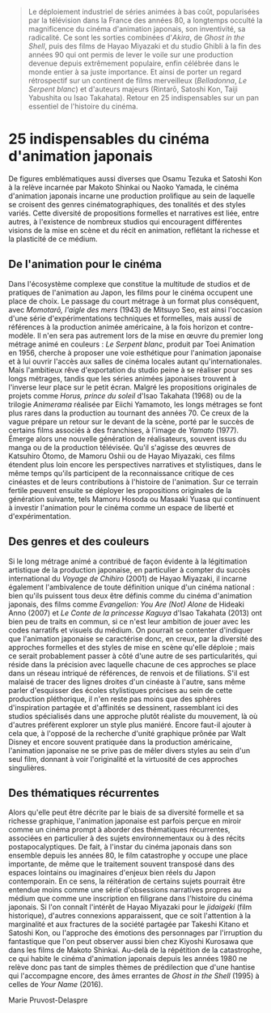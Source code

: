 > Le déploiement industriel de séries animées à bas coût, popularisées par la télévision dans la France des années 80, a longtemps occulté la magnificence du cinéma d'animation japonais, son inventivité, sa radicalité. Ce sont les sorties combinées d'_Akira_, de _Ghost in the Shell_, puis des films de Hayao Miyazaki et du studio Ghibli à la fin des années 90 qui ont permis de lever le voile sur une production devenue depuis extrêmement populaire, enfin célébrée dans le monde entier à sa juste importance. Et ainsi de porter un regard rétrospectif sur un continent de films merveilleux (_Belladonna_, _Le Serpent blanc_) et d'auteurs majeurs (Rintarō, Satoshi Kon, Taiji Yabushita ou Isao Takahata). Retour en 25 indispensables sur un pan essentiel de l'histoire du cinéma.

# 25 indispensables du cinéma d'animation japonais

De figures emblématiques aussi diverses que Osamu Tezuka et Satoshi Kon à la relève incarnée par Makoto Shinkai ou Naoko Yamada, le cinéma d'animation japonais incarne une production prolifique au sein de laquelle se croisent des genres cinématographiques, des tonalités et des styles variés. Cette diversité de propositions formelles et narratives est liée, entre autres, à l'existence de nombreux studios qui encouragent différentes visions de la mise en scène et du récit en animation, reflétant la richesse et la plasticité de ce médium.

## De l'animation pour le cinéma

Dans l'écosystème complexe que constitue la multitude de studios et de pratiques de l'animation au Japon, les films pour le cinéma occupent une place de choix. Le passage du court métrage à un format plus conséquent, avec _Momotarō, l'aigle des mers_ (1943) de Mitsuyo Seo, est ainsi l'occasion d'une série d'expérimentations techniques et formelles, mais aussi de références à la production animée américaine, à la fois horizon et contre-modèle. Il n'en sera pas autrement lors de la mise en œuvre du premier long métrage animé en couleurs : _Le Serpent blanc_, produit par Toei Animation en 1956, cherche à proposer une voie esthétique pour l'animation japonaise et à lui ouvrir l'accès aux salles de cinéma locales autant qu'internationales. Mais l'ambitieux rêve d'exportation du studio peine à se réaliser pour ses longs métrages, tandis que les séries animées japonaises trouvent à l'inverse leur place sur le petit écran. Malgré les propositions originales de projets comme _Horus, prince du soleil_ d'Isao Takahata (1968) ou de la trilogie _Animerama_ réalisée par Eiichi Yamamoto, les longs métrages se font plus rares dans la production au tournant des années 70. Ce creux de la vague prépare un retour sur le devant de la scène, porté par le succès de certains films associés à des franchises, à l'image de _Yamato_ (1977). Émerge alors une nouvelle génération de réalisateurs, souvent issus du manga ou de la production télévisée. Qu'il s'agisse des œuvres de Katsuhiro Ōtomo, de Mamoru Oshii ou de Hayao Miyazaki, ces films étendent plus loin encore les perspectives narratives et stylistiques, dans le même temps qu'ils participent de la reconnaissance critique de ces cinéastes et de leurs contributions à l'histoire de l'animation. Sur ce terrain fertile peuvent ensuite se déployer les propositions originales de la génération suivante, tels Mamoru Hosoda ou Masaaki Yuasa qui continuent à investir l'animation pour le cinéma comme un espace de liberté et d'expérimentation.

## Des genres et des couleurs

Si le long métrage animé a contribué de façon évidente à la légitimation artistique de la production japonaise, en particulier à compter du succès international du _Voyage de Chihiro_ (2001) de Hayao Miyazaki, il incarne également l'ambivalence de toute définition unique d'un cinéma national : bien qu'ils puissent tous deux être définis comme du cinéma d'animation japonais, des films comme _Evangelion: You Are (Not) Alone_ de Hideaki Anno (2007) et _Le Conte de la princesse Kaguya_ d'Isao Takahata (2013) ont bien peu de traits en commun, si ce n'est leur ambition de jouer avec les codes narratifs et visuels du médium. On pourrait se contenter d'indiquer que l'animation japonaise se caractérise donc, en creux, par la diversité des approches formelles et des styles de mise en scène qu'elle déploie ; mais ce serait probablement passer à côté d'une autre de ses particularités, qui réside dans la précision avec laquelle chacune de ces approches se place dans un réseau intriqué de références, de renvois et de filiations. S'il est malaisé de tracer des lignes droites d'un cinéaste à l'autre, sans même parler d'esquisser des écoles stylistiques précises au sein de cette production pléthorique, il n'en reste pas moins que des sphères d'inspiration partagée et d'affinités se dessinent, rassemblant ici des studios spécialisés dans une approche plutôt réaliste du mouvement, là où d'autres préfèrent explorer un style plus maniéré. Encore faut-il ajouter à cela que, à l'opposé de la recherche d'unité graphique prônée par Walt Disney et encore souvent pratiquée dans la production américaine, l'animation japonaise ne se prive pas de mêler divers styles au sein d'un seul film, donnant à voir l'originalité et la virtuosité de ces approches singulières.

## Des thématiques récurrentes

Alors qu'elle peut être décrite par le biais de sa diversité formelle et sa richesse graphique, l'animation japonaise est parfois perçue en miroir comme un cinéma prompt à aborder des thématiques récurrentes, associées en particulier à des sujets environnementaux ou à des récits postapocalyptiques. De fait, à l'instar du cinéma japonais dans son ensemble depuis les années 80, le film catastrophe y occupe une place importante, de même que le traitement souvent transposé dans des espaces lointains ou imaginaires d'enjeux bien réels du Japon contemporain. En ce sens, la réitération de certains sujets pourrait être entendue moins comme une série d'obsessions narratives propres au médium que comme une inscription en filigrane dans l'histoire du cinéma japonais. Si l'on connaît l'intérêt de Hayao Miyazaki pour le _jidaigeki_ (film historique), d'autres connexions apparaissent, que ce soit l'attention à la marginalité et aux fractures de la société partagée par Takeshi Kitano et Satoshi Kon, ou l'approche des émotions des personnages par l'irruption du fantastique que l'on peut observer aussi bien chez Kiyoshi Kurosawa que dans les films de Makoto Shinkai. Au-delà de la répétition de la catastrophe, ce qui habite le cinéma d'animation japonais depuis les années 1980 ne relève donc pas tant de simples thèmes de prédilection que d'une hantise qui l'accompagne encore, des âmes errantes de _Ghost in the Shell_ (1995) à celles de _Your Name_ (2016).

<div class="author">Marie Pruvost-Delaspre</div>
